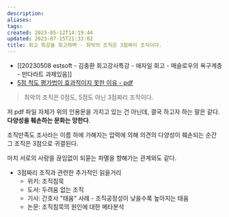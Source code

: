 ```yaml
---
description:
aliases: 
tags: 
created: 2023-05-12T14:19:44
updated: 2023-07-15T21:33:02
title: 회고 특강을 회고하며 - 최악의 조직은 3점짜리 조직이다.
---
```

- [[20230508 estsoft - 김충환 회고강사특강 - 애자일 회고 - 매슬로우의 욕구계층 - 만다라트 과제있음]]
- [5점 척도 평가법이 효과적이지 못한 이유 - pdf](http://www.thesynergy.co.kr/data/files/%EC%8B%9C%EB%84%88%EC%A7%80%EC%97%B0%EA%B5%AC%EB%B3%B4%EA%B3%A0%EC%84%9C%20%EC%A0%9C6%ED%98%B8.%20%EC%99%9C%205%EC%A0%90%EC%A7%9C%EB%A6%AC%20%EC%B2%99%EB%8F%84%EB%8A%94%20%ED%9A%A8%EA%B3%BC%EA%B0%80%20%EC%97%86%EC%9D%84%EA%B9%8C.pdf)

> 최악의 조직은 0점도, 5점도 아닌 3점짜리 조직이다.

저 pdf 파일 자체가 위의 인용문을 가지고 있는 건 아닌데, 결국 하고자 하는 말은 같다. **다양성을 훼손하는 문화는 망한다**.

조직만족도 조사라는 이름 하에 가해지는 압력에 의해 의견의 다양성이 훼손되는 순간 그 조직은 3점으로 귀결된다.

마치 서로의 사랑을 끊임없이 되묻는 파멸을 향해가는 관계와도 같다.


- 3점짜리 조직과 관련한 추가적인 읽을거리
	- 위키: 조직침묵
	- 도서: 두려움 없는 조직
	- 기사: 간호사 "태움" 사례 - 조직공정성이 낮을수록 높아지는 태움
	- 논문: 조직침묵의 원인에 대한 메타분석
